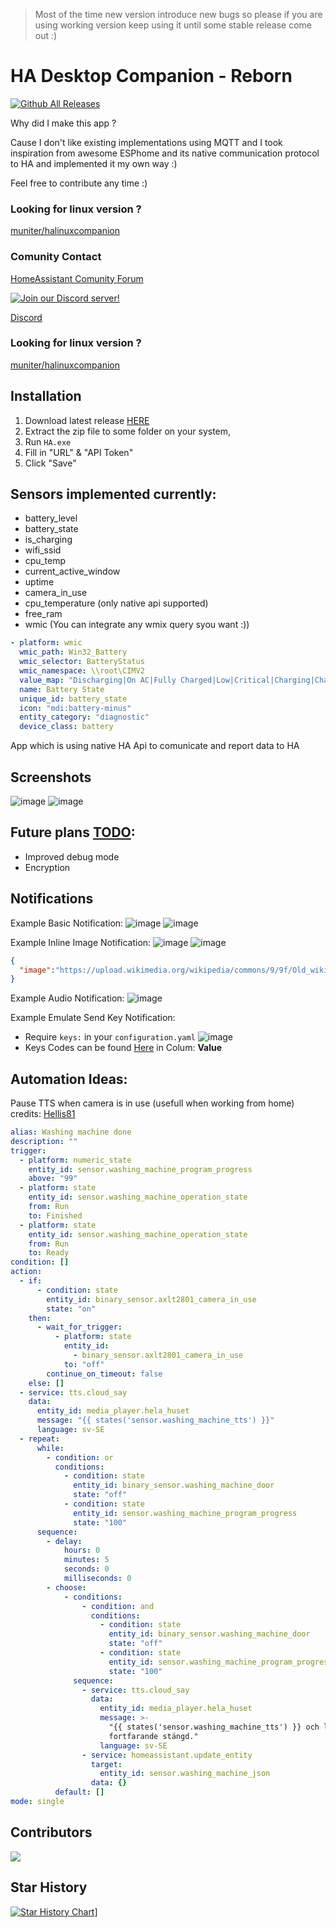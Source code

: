 > Most of the time new version introduce new bugs so please if you are using working version keep using it until some stable release come out :)

# HA Desktop Companion - Reborn
[![Github All Releases](https://img.shields.io/github/downloads/GamerClassN7/HA_Desktop_Companion/total.svg)]()

Why did I make this app ? 

Cause I don't like existing implementations using MQTT and I took inspiration from awesome ESPhome and its native communication protocol to HA and implemented it my own way :)

Feel free to contribute any time :)

### Looking for linux version ?
[muniter/halinuxcompanion](https://github.com/muniter/halinuxcompanion)

### Comunity Contact
[HomeAssistant Comunity Forum](https://community.home-assistant.io/t/ha-desktop-companion/)

[![Join our Discord server!](https://invidget.switchblade.xyz/Kth2GyZMU7)](http://discord.gg/Kth2GyZMU7)

[Discord](https://discord.com/invite/Kth2GyZMU7)

### Looking for linux version ?
[muniter/halinuxcompanion](https://github.com/muniter/halinuxcompanion)

## Installation
1) Download latest release [HERE](https://github.com/GamerClassN7/HA_Desktop_Companion/releases/latest)
2) Extract the zip file to some folder on your system, 
3) Run `HA.exe`
4) Fill in "URL" & "API Token"
5) Click "Save"

## Sensors implemented currently:
- battery_level
- battery_state
- is_charging
- wifi_ssid
- cpu_temp
- current_active_window
- uptime
- camera_in_use
- cpu_temperature (only native api supported)
- free_ram
- wmic (You can integrate any wmix query syou want :))
```yaml
- platform: wmic
  wmic_path: Win32_Battery
  wmic_selector: BatteryStatus
  wmic_namespace: \\root\CIMV2
  value_map: "Discharging|On AC|Fully Charged|Low|Critical|Charging|Charging and High|Charging and Low|Undefined|Partially Charged"
  name: Battery State
  unique_id: battery_state
  icon: "mdi:battery-minus"
  entity_category: "diagnostic"
  device_class: battery
``` 
App which is using native HA Api to comunicate and report data to HA

## Screenshots
![image](https://user-images.githubusercontent.com/22167469/184820849-c2932b91-a4ee-4c0d-a220-58ab01444c29.png)
![image](https://user-images.githubusercontent.com/22167469/185061529-9868070a-cf1e-4531-877e-443c1b1be1e4.png)

## Future plans [TODO](./HADC_REBORN/TODO.md):
- Improved debug mode
- Encryption

## Notifications
Example Basic Notification:
![image](https://user-images.githubusercontent.com/22167469/231707378-59b4cd34-9218-4219-87d7-5a12671d353e.png)
![image](https://user-images.githubusercontent.com/22167469/231707458-5d9ba8db-6c73-4095-9e9f-2113f3ae9236.png)

Example Inline Image Notification:
![image](https://user-images.githubusercontent.com/22167469/231706977-89879e9c-8ac9-43ce-8e66-0fb073925238.png)
![image](https://user-images.githubusercontent.com/22167469/231706759-1cc1aaa2-2f08-41ce-8799-adf5a01d22c5.png)
```json
{
  "image":"https://upload.wikimedia.org/wikipedia/commons/9/9f/Old_wikipedia_logo.png"
}
```

Example Audio Notification:
![image](https://user-images.githubusercontent.com/22167469/231707164-9b0cda16-5257-4edc-b275-8fbcac7dfcbf.png)

Example Emulate Send Key Notification:
* Require `keys:` in your `configuration.yaml`
![image](https://github.com/GamerClassN7/HA_Desktop_Companion/assets/22167469/730fdbf4-4744-48a5-9b19-379978e81ef5)
* Keys Codes can be found [Here](https://learn.microsoft.com/en-us/windows/win32/inputdev/virtual-key-codes) in Colum: __Value__

## Automation Ideas:
Pause TTS when camera is in use (usefull when working from home) credits: [Hellis81](https://community.home-assistant.io/u/Hellis81)
```yaml
alias: Washing machine done
description: ""
trigger:
  - platform: numeric_state
    entity_id: sensor.washing_machine_program_progress
    above: "99"
  - platform: state
    entity_id: sensor.washing_machine_operation_state
    from: Run
    to: Finished
  - platform: state
    entity_id: sensor.washing_machine_operation_state
    from: Run
    to: Ready
condition: []
action:
  - if:
      - condition: state
        entity_id: binary_sensor.axlt2801_camera_in_use
        state: "on"
    then:
      - wait_for_trigger:
          - platform: state
            entity_id:
              - binary_sensor.axlt2801_camera_in_use
            to: "off"
        continue_on_timeout: false
    else: []
  - service: tts.cloud_say
    data:
      entity_id: media_player.hela_huset
      message: "{{ states('sensor.washing_machine_tts') }}"
      language: sv-SE
  - repeat:
      while:
        - condition: or
          conditions:
            - condition: state
              entity_id: binary_sensor.washing_machine_door
              state: "off"
            - condition: state
              entity_id: sensor.washing_machine_program_progress
              state: "100"
      sequence:
        - delay:
            hours: 0
            minutes: 5
            seconds: 0
            milliseconds: 0
        - choose:
            - conditions:
                - condition: and
                  conditions:
                    - condition: state
                      entity_id: binary_sensor.washing_machine_door
                      state: "off"
                    - condition: state
                      entity_id: sensor.washing_machine_program_progress
                      state: "100"
              sequence:
                - service: tts.cloud_say
                  data:
                    entity_id: media_player.hela_huset
                    message: >-
                      "{{ states('sensor.washing_machine_tts') }} och luckan är
                      fortfarande stängd."
                    language: sv-SE
                - service: homeassistant.update_entity
                  target:
                    entity_id: sensor.washing_machine_json
                  data: {}
          default: []
mode: single
```
## Contributors
<a href="https://github.com/GamerClassN7/FakeDeck/graphs/contributors">
  <img src="https://contrib.rocks/image?repo=GamerClassN7/FakeDeck" />
</a>

## Star History
[![Star History Chart](https://api.star-history.com/svg?repos=GamerClassN7/HA_Desktop_Companion&type=Timeline)](https://star-history.com/#GamerClassN7/HA_Desktop_Companion&Timeline)]
